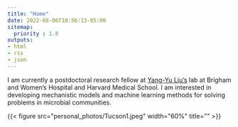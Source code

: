 ```yaml
---
title: "Home"
date: 2022-08-06T18:56:13-05:00
sitemap:
  priority : 1.0
outputs:
- html
- rss
- json
---
```

I am currently a postdoctoral research fellow at [Yang-Yu Liu’s](https://scholar.harvard.edu/yyl) lab at Brigham and Women’s Hospital and Harvard Medical School. I am interested in developing mechanistic models and machine learning methods for solving problems in microbial communities.

{{< figure src="personal_photos/Tucson1.jpeg" width="60%" title="" >}}

<!--I am a physicist by training and received my Ph.D. in Physics from the University of Illinois Urbana-Champaign in 2021, with my thesis focusing on modeling microbial communities with cross-feeding and predator-prey interactions. The primary goal of my current research is to combine ecological models and omics data to reveal the assembly rules of microbial communities, especially the human gut microbiomes. Besides the mathematical modeling, I am intensively working on computational projects related to precision nutrition such as predicting metabolomic profiles based on microbial compositions and dietary information using ecology-based models and machine learning models. More information about me can be found in my [CV](/files/TongWang_CV.pdf).-->

